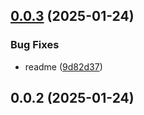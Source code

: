 ## [0.0.3](https://github.com/cmmvio/cmmv-email/compare/v0.0.2...v0.0.3) (2025-01-24)


### Bug Fixes

* readme ([9d82d37](https://github.com/cmmvio/cmmv-email/commit/9d82d372f28efac22fe56049bae8f3f89b54ae26))



## 0.0.2 (2025-01-24)



